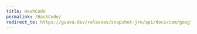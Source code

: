 ```yaml
---
title: HashCode
permalink: /HashCode/
redirect_to: https://guava.dev/releases/snapshot-jre/api/docs/com/google/common/hash/HashCode.html
---
```

